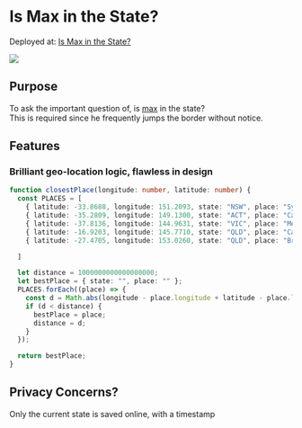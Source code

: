 # Is Max in the State?

Deployed at:
<a href="https://ismaxinthestaate.web.app/"> Is Max in the State? </a>

<img src="/example.gif"/>

## Purpose
To ask the important question of, is <a href="https://github.com/maxcaddie">max</a> in the state? 
<br/>
This is required since he frequently jumps the border without notice. 


## Features

### Brilliant geo-location logic, flawless in design
``` typescript
function closestPlace(longitude: number, latitude: number) {
  const PLACES = [
    { latitude: -33.8688, longitude: 151.2093, state: "NSW", place: "Sydney" },
    { latitude: -35.2809, longitude: 149.1300, state: "ACT", place: "Canbera" },
    { latitude: -37.8136, longitude: 144.9631, state: "VIC", place: "Melbourne" },
    { latitude: -16.9203, longitude: 145.7710, state: "QLD", place: "Cairns" },
    { latitude: -27.4705, longitude: 153.0260, state: "QLD", place: "Brisbane" }

  ]

  let distance = 1000000000000000000;
  let bestPlace = { state: "", place: "" };
  PLACES.forEach((place) => {
    const d = Math.abs(longitude - place.longitude + latitude - place.latitude);
    if (d < distance) {
      bestPlace = place;
      distance = d;
    }
  });

  return bestPlace;
}
```

## Privacy Concerns?
Only the current state is saved online, with a timestamp
